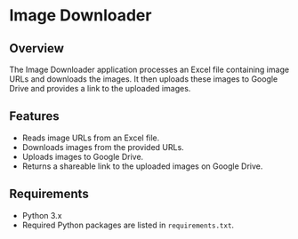 # Image Downloader

## Overview
The Image Downloader application processes an Excel file containing image URLs and downloads the images. It then uploads these images to Google Drive and provides a link to the uploaded images.

## Features
- Reads image URLs from an Excel file.
- Downloads images from the provided URLs.
- Uploads images to Google Drive.
- Returns a shareable link to the uploaded images on Google Drive.

## Requirements
- Python 3.x
- Required Python packages are listed in `requirements.txt`.


